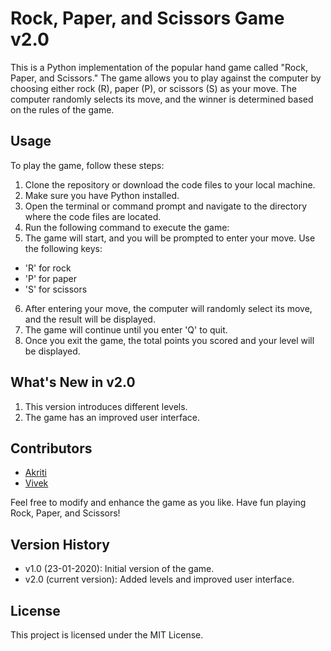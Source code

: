 # Rock, Paper, and Scissors Game v2.0

This is a Python implementation of the popular hand game called "Rock, Paper, and Scissors." The game allows you to play against the computer by choosing either rock (R), paper (P), or scissors (S) as your move. The computer randomly selects its move, and the winner is determined based on the rules of the game.

## Usage

To play the game, follow these steps:

1. Clone the repository or download the code files to your local machine.
2. Make sure you have Python installed.
3. Open the terminal or command prompt and navigate to the directory where the code files are located.
4. Run the following command to execute the game:
5. The game will start, and you will be prompted to enter your move. Use the following keys:

- 'R' for rock
- 'P' for paper
- 'S' for scissors

6. After entering your move, the computer will randomly select its move, and the result will be displayed.
7. The game will continue until you enter 'Q' to quit.
8. Once you exit the game, the total points you scored and your level will be displayed.

## What's New in v2.0

1. This version introduces different levels.
2. The game has an improved user interface.

## Contributors

- [Akriti](https://github.com/akritij121)
- [Vivek](https://github.com/Volatile-Viv)

Feel free to modify and enhance the game as you like. Have fun playing Rock, Paper, and Scissors!

## Version History

- v1.0 (23-01-2020): Initial version of the game.
- v2.0 (current version): Added levels and improved user interface.

## License

This project is licensed under the MIT License.

